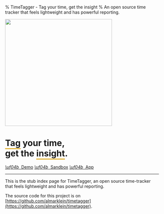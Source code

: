 % TimeTagger - Tag your time, get the insight
% An open source time tracker that feels lightweight and has powerful reporting.

<img src='timetagger_wd.svg' width='350px' />
<h1 class='normalfont'><span style='border-bottom: 3px solid #DEAA22;'>Tag</span> your time,<br>get the <span style='border-bottom: 3px solid  #DEAA22;'>insight</span>.</h1>

<style>
main a.ctabutton {
    display: inline-block;
    border: none;
    border-radius: 4px;
    background: #fff;
    color: #0F2C3E;
    padding: 1em;
    box-shadow: 0px 2px 4px rgba(0, 0, 0, 0.4);
    transition: box-shadow 0.1s;
    font-size: 120%;
    margin: 0.5em;
}
main a.ctabutton:hover {
    text-decoration: none;
    box-shadow: 0px 4px 8px rgba(0, 0, 0, 0.4);
}

</style>

<div>
    <a href='app/demo' class='ctabutton'>
        <i class='fas'>\uf04b</i>&nbsp;&nbsp;Demo</a>
    <a href='app/sandbox' class='ctabutton'>
        <i class='fas'>\uf04b</i>&nbsp;&nbsp;Sandbox</a>
    <a href='app/' class='ctabutton'>
        <i class='fas'>\uf04b</i>&nbsp;&nbsp;App</a>
</div>

----

This is the stub index page for TimeTagger,
an open source time-tracker that feels lightweight and has powerful reporting.

The source code for this project is on
[https://github.com/almarklein/timetagger](https://github.com/almarklein/timetagger).
